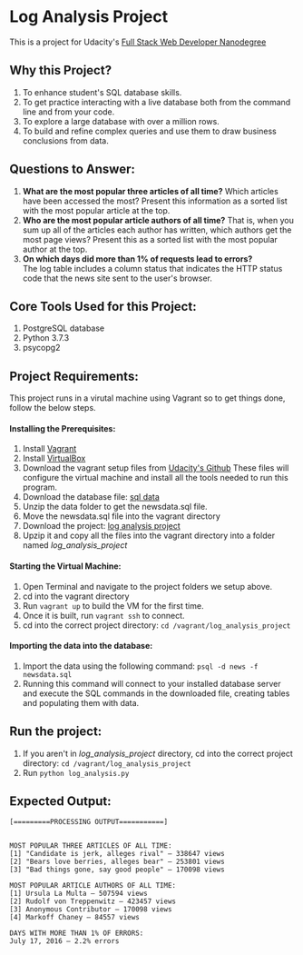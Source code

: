 # Log Analysis Project
This is a project for Udacity's 
[Full Stack Web Developer Nanodegree](https://www.udacity.com/course/full-stack-web-developer-nanodegree--nd004)

## Why this Project?
1. To enhance student's SQL database skills. 
1. To get practice interacting with a live database both from the command line and from your code. 
1. To explore a large database with over a million rows. 
1. To build and refine complex queries and use them to draw business conclusions from data.

## Questions to Answer:
1. **What are the most popular three articles of all time?** 
    Which articles have been accessed the most? Present this information as a sorted list with the most popular article at the top.
2. **Who are the most popular article authors of all time?** 
	That is, when you sum up all of the articles each author has written, which authors get the most page views? 
	Present this as a sorted list with the most popular author at the top.
3. **On which days did more than 1% of requests lead to errors?**  
	The log table includes a column status that indicates the HTTP status code that the news site sent 
	to the user's browser. 

## Core Tools Used for this Project:
1. PostgreSQL database
2. Python 3.7.3
3. psycopg2
## Project Requirements:
This project runs in a virutal machine using Vagrant so to get things done, follow the below steps.
#### Installing the Prerequisites:
1. Install [Vagrant](https://www.vagrantup.com/)
1. Install [VirtualBox](https://www.virtualbox.org/)
1. Download the vagrant setup files from [Udacity's Github](https://github.com/udacity/fullstack-nanodegree-vm)
These files will configure the virtual machine and install all the tools needed to run this program.
1. Download the database file: [sql data](https://d17h27t6h515a5.cloudfront.net/topher/2016/August/57b5f748_newsdata/newsdata.zip)
1. Unzip the data folder to get the newsdata.sql file.
1. Move the newsdata.sql file into the vagrant directory
1. Download the project: [log analysis project](https://github.com/engabaadir/log_analysis_project.git)
1. Upzip it and copy all the files into the vagrant directory into a folder named *log_analysis_project*
#### Starting the Virtual Machine:
1. Open Terminal and navigate to the project folders we setup above.
1. cd into the vagrant directory
1. Run ``` vagrant up ``` to build the VM for the first time.
1. Once it is built, run ``` vagrant ssh ``` to connect.
1. cd into the correct project directory: ``` cd /vagrant/log_analysis_project ```
#### Importing the data into the database:
1. Import the data using the following command: ``` psql -d news -f newsdata.sql ```
1. Running this command will connect to your installed database server and execute the SQL commands in the downloaded file, creating tables and populating them with data.
## Run the project:
1. If you aren't in *log_analysis_project* directory, cd into the correct project directory: ``` cd /vagrant/log_analysis_project ```
1. Run ``` python log_analysis.py ```

## Expected Output: 
    [=========PROCESSING OUTPUT===========]


	MOST POPULAR THREE ARTICLES OF ALL TIME:
	[1] "Candidate is jerk, alleges rival" — 338647 views
	[2] "Bears love berries, alleges bear" — 253801 views
	[3] "Bad things gone, say good people" — 170098 views

	MOST POPULAR ARTICLE AUTHORS OF ALL TIME:
	[1] Ursula La Multa — 507594 views
	[2] Rudolf von Treppenwitz — 423457 views
	[3] Anonymous Contributor — 170098 views
	[4] Markoff Chaney — 84557 views

	DAYS WITH MORE THAN 1% OF ERRORS:
	July 17, 2016 — 2.2% errors
